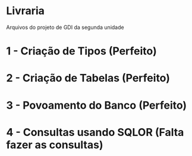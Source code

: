 # Livraria
Arquivos do projeto de GDI da segunda unidade


# 1 - Criação de Tipos (Perfeito)
# 2 - Criação de Tabelas (Perfeito)
# 3 - Povoamento do Banco (Perfeito)
# 4 - Consultas usando SQLOR (Falta fazer as consultas)
